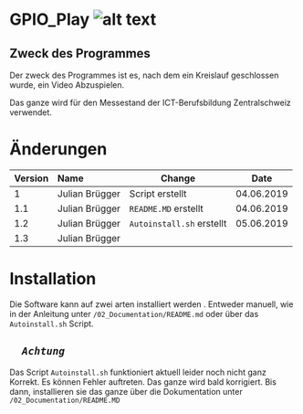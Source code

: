 # GPIO_Play ![alt text][logo]


## Zweck des Programmes
Der zweck des Programmes ist es, nach dem ein Kreislauf geschlossen wurde, ein Video Abzuspielen. 


[logo]: https://www.ict-bz.ch/themes/ict-bz/assets/ICT-BZ_Logo_Google.png "ICT-BZ"

Das ganze wird für den Messestand der ICT-Berufsbildung Zentralschweiz verwendet.

# Änderungen

| Version        | Name          | Change|Date |
| -------------   |:------------- | ------|---- |
| 1 | Julian Brügger | Script erstellt |04.06.2019
| 1.1 | Julian Brügger      |```README.MD``` erstellt|04.06.2019
| 1.2| Julian Brügger    |```Autoinstall.sh``` erstellt|05.06.2019
| 1.3 | Julian Brügger    |

# Installation
Die Software kann auf zwei arten installiert werden . 
Entweder manuell, wie in der Anleitung unter ```/02_Documentation/README.md``` oder über das ```Autoinstall.sh``` Script.

## _**```  Achtung```**_ 
Das Script ```Autoinstall.sh``` funktioniert aktuell leider noch nicht ganz Korrekt. Es können Fehler auftreten. Das ganze wird bald korrigiert. Bis dann, installieren sie das ganze über die Dokumentation unter ```/02_Documentation/README.MD```




